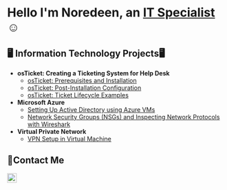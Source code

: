 <h1>Hello I'm Noredeen, an <a href=("www.linkedin.com/in/noredeen-alazn-0bb307182")>IT Specialist</a>☺</h1>

<h2>🖥️ Information Technology Projects🖥</h2>

- <b> osTicket: Creating a Ticketing System for Help Desk </b>
  - [osTicket: Prerequisites and Installation](https://github.com/TechNoredeen/osticket-prereqs)
  - [osTicket: Post-Installation Configuration](https://github.com/TechNoredeen/post-install-config)
  - [osTicket: Ticket Lifecycle Examples](https://github.com/TechNoredeen/ticket-lifecycle)
- <b>Microsoft Azure</b>
  - [Setting Up Active Directory using Azure VMs](https://github.com/TechNoredeen/configure-ad)
  - [Network Security Groups (NSGs) and Inspecting Network Protocols with Wireshark](https://github.com/TechNoredeen/azure-network-protocols)
- <b>Virtual Private Network</b>
  - [VPN Setup in Virtual Machine ](https://github.com/TechNoredeen/Setting-UP-A-VPN)

<h2>📩Contact Me</h2>

[<img align="left" alt="Noredeen | LinkedIn" width="22px" src="https://cdn.jsdelivr.net/npm/simple-icons@v3/icons/linkedin.svg" />][linkedin]

[linkedin]:("www.linkedin.com/in/noredeen-alazn-0bb307182")
